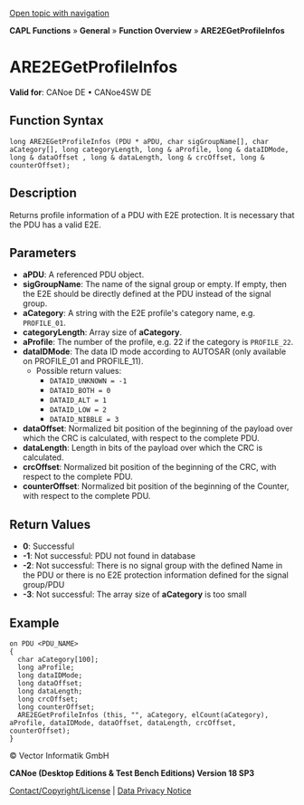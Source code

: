 [Open topic with navigation](../../../../../CANoeDEFamily.htm#Topics/CAPLFunctions/Other/E2EProtection/CAPLfunctionARE2EGetProfileInfos.md)

**CAPL Functions** » **General** » **Function Overview** » **ARE2EGetProfileInfos**

# ARE2EGetProfileInfos

**Valid for**: CANoe DE • CANoe4SW DE

## Function Syntax

```plaintext
long ARE2EGetProfileInfos (PDU * aPDU, char sigGroupName[], char aCategory[], long categoryLength, long & aProfile, long & dataIDMode, long & dataOffset , long & dataLength, long & crcOffset, long & counterOffset);
```

## Description

Returns profile information of a PDU with E2E protection. It is necessary that the PDU has a valid E2E.

## Parameters

- **aPDU**: A referenced PDU object.
- **sigGroupName**: The name of the signal group or empty. If empty, then the E2E should be directly defined at the PDU instead of the signal group.
- **aCategory**: A string with the E2E profile's category name, e.g. `PROFILE_01`.
- **categoryLength**: Array size of **aCategory**.
- **aProfile**: The number of the profile, e.g. 22 if the category is `PROFILE_22`.
- **dataIDMode**: The data ID mode according to AUTOSAR (only available on PROFILE_01 and PROFILE_11).
  - Possible return values:
    - `DATAID_UNKNOWN = -1`
    - `DATAID_BOTH = 0`
    - `DATAID_ALT = 1`
    - `DATAID_LOW = 2`
    - `DATAID_NIBBLE = 3`
- **dataOffset**: Normalized bit position of the beginning of the payload over which the CRC is calculated, with respect to the complete PDU.
- **dataLength**: Length in bits of the payload over which the CRC is calculated.
- **crcOffset**: Normalized bit position of the beginning of the CRC, with respect to the complete PDU.
- **counterOffset**: Normalized bit position of the beginning of the Counter, with respect to the complete PDU.

## Return Values

- **0**: Successful
- **-1**: Not successful: PDU not found in database
- **-2**: Not successful: There is no signal group with the defined Name in the PDU or there is no E2E protection information defined for the signal group/PDU
- **-3**: Not successful: The array size of **aCategory** is too small

## Example

```plaintext
on PDU <PDU_NAME>
{
  char aCategory[100];
  long aProfile;
  long dataIDMode;
  long dataOffset;
  long dataLength;
  long crcOffset;
  long counterOffset;
  ARE2EGetProfileInfos (this, "", aCategory, elCount(aCategory), aProfile, dataIDMode, dataOffset, dataLength, crcOffset, counterOffset);
}
```

© Vector Informatik GmbH

**CANoe (Desktop Editions & Test Bench Editions) Version 18 SP3**

[Contact/Copyright/License](../../../Shared/ContactCopyrightLicense.md) | [Data Privacy Notice](https://www.vector.com/int/en/company/get-info/privacy-policy/)
